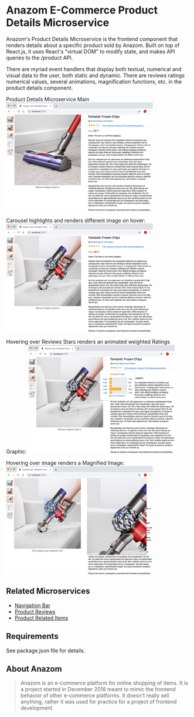 # Anazom E-Commerce Product Details Microservice

Anazom's Product Details Microservice is the frontend component that renders details about a specific product sold by Anazom. Built on top of React.js, it uses React's "virtual DOM" to modify state, and makes API queries to the /product API. 

There are myriad event handlers that display both textual, numerical and visual data to the user, both static and dynamic. There are reviews ratings numerical values, several animations, magnification functions, etc. in the product details component.



Product Details Microservice Main<br />
<img src="/screenshots/01-Product-Service.png" alt="Product Details Microservice being rendered locally in Chrome." width="400px" height="296px">
<br />

Carousel highlights and renders different image on hover:
<img src="/screenshots/02-Product-Service.png" alt="Image carousel to the left will change according to hovered image." width="400px" height="296px">
<br />

Hovering over Reviews Stars renders an animated weighted Ratings Graphic:
<img src="/screenshots/03-Reviews-Stars-Graphics.png" alt="Hovering over Reviews Stars renders an animated Ratings Graphic." width="400px" height="296px">
<br />

Hovering over image renders a Magnified Image:
<img src="/screenshots/04-Hover-Over-Magnification.png" alt="Hovering over image renders a Magnified Image." width="400px" height="296px">
<br />



## Related Microservices

  - [Navigation Bar](https://github.com/Accurate-e-Tail/vrtobar-service)
  - [Product Reviews](https://github.com/Quesarito/reviews-service)
  - [Product Related Items](https://github.com/Quesarito/related-items-service)


## Requirements

See package.json file for details.


## About Anazom

> Anazom is an e-commerce platform for online shopping of items. It is a project started in December 2018 meant to mimic the frontend behavior of other e-commerce platforms. It doesn't really sell anything, rather it was used for practice for a project of frontend development.
